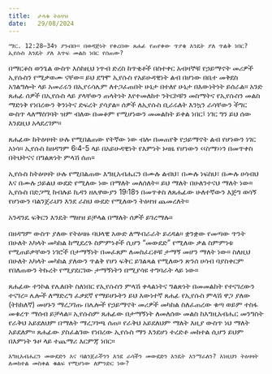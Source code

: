 ```yaml
---
title:  ታላቁ ትዕዛዝ
date:   29/08/2024
---
```


`ማር. 12:28–34ን ያንብቡ። በወዳጅነት የቀረበው ጸሐፊ የጠየቀው ጥያቄ እንዴት ያለ ጥልቅ ነበር? ኢየሱስ እንዴት ያለ እጥፍ መልስ ነበር የሰጠው?`

በማርቆስ ወንጌል ውስጥ እስከዚህ ነጥብ ድረስ ከጥቂቶች በስተቀር አብዛኞቹ የኃይማኖት መሪዎች ኢየሱስን የሚቃወሙ ናቸው። ይህ ደግሞ ኢየሱስ የአይሁዳዊነት ልብ በሆነው በቤተ መቅደስ አገልግሎት ላይ አመራሩን በኢየሩሳሌም ለተጋፈጠበት ሁኔታ በተለየ ሁኔታ በእውነትነት ይሰራል። አንድ ጸሐፊ ሰዎች በኢየሱስ ላይ ያላቸውን ጠላትነት እየተመለከተ ንትርኮቹን መስማትና የኢየሱስን መልስ ማድነቅ የነበረውን ቅንነትና ድፍረት ያሳያል። ሰዎች ለኢየሱስ ቢራሩለት እንኳን ራሳቸውን ችግር ውስጥ ላለማስገባት ዝም ብለው በመቆም የሚሆነውን መመልከት ይቀል ነበር፤ ነገር ግን ይህ ሰው እንደዚህ አላደረገም። 

ጸሐፊው ከትዕዛዛት ሁሉ የሚበልጠው የትኛው ነው ብሎ በመጠየቅ የኃይማኖት ልብ የሆነውን ነገር አነሳ። ኢየሱስ ከዘዳግም 6፡4-5 ላይ በአይሁዳዊነት የእምነት ኑዛዜ የሆነውን ‹‹ስማ››ን በመጥቀስ በትህትናና በግልጽነት ምላሽ ሰጠ።

ኢየሱስ ከትዕዛዛት ሁሉ የሚበልጠው እግዚአብሔርን በሙሉ ልብህ፣ በሙሉ ነፍስህ፣ በሙሉ ሀሳብህ እና በሙሉ ኃይልህ ውደድ የሚለው ነው በማለት መለሰለት። ይህ ማለት በሁለንተናህ ማለት ነው። ኢየሱስ በድጋሚ ከብሉይ ኪዳን ዘሌዋውያን 19፡18ን በመጥቀስ ለጸሐፊው ሁለተኛውን እጅግ ወሳኝ የሆነውን ባልንጀራህን እንደ ራስህ ውደድ የሚለውን ትዕዛዝ ጨመረለት።

አንዳንዴ ፍቅርን እንዴት ማዘዝ ይቻላል በማለት ሰዎች ይገረማሉ።

በዘዳግም ውስጥ ያለው የትዕዛዙ ባህላዊ አውድ ለማብራራት ይረዳል። ቋንቋው የመጣው ጥንት በሁለት አካላት መካከል ከሚደረጉ ስምምነቶች ሲሆን “መውደድ” የሚለው ቃል ስምምነቱ የሚጠይቃቸውን ነገሮች በታማኝነት በመፈጸም ለመስፈርቶቹ ታማኝ መሆን ማለት ነው። ስለዚህ በሁለት አካላት መካከል ያለውን ጥልቅ የሆነ ፍቅር ይገልጻል የሚለውን ጽንሰ ሀሳብ ባያስቀርም የበለጠውን ትኩረት የሚያደርገው ታማኝነትን በሚያሳዩ ተግባራት ላይ ነው።

ጸሐፊው ተንኮል የሌለበት ስለነበር የኢየሱስን ምላሽ ቀላልነትና ግልጽነት በመመልከት የተናገረውን ተናገረ። ሌሎች ለማድረግ ፈቃደኛ የማይሆኑትን ይህ እውነተኛ ጸሐፊ የኢየሱስ ምላሽ ዋጋ ያለው (ትክክለኛ) መሆኑን ማረጋገጡ በሌሎች የኃይማኖት መሪዎች መካከል ስለፈጠረው ቁጣ ወይም ተስፋ መቁረጥ ማሰብ ይቻላል። ኢየሱስም ጸሐፊው በታማኝነት ለመለሰው መልስ ከእግዚአብሔር መንግስት የራቅህ አይደለህም በማለት ማረጋገጫ ሰጠ። የራቅህ አይደለህም ማለት እዚያ ውስጥ ነህ ማለት አይደለም። ጸሐፊው ያስፈልገው የነበረው ኢየሱስ ማን እንደሆነ ተረድቶ መከተል ሲሆን ይህም በእምነት ጉዞ ላይ ተጨማሪ እርምጃ ነበር።

`እግዚአብሔርን መውደድን እና ባልንጀራችንን እንደ ራሳችን መውደድን እንዴት እንማራለን? እነዚህን ትዕዛዛት ለመከተል መስቀል ቁልፍ የሚሆነው ለምንድር ነው?`